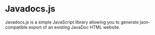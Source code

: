 # Javadocs.js

Javadocs.js is a simple JavaScript library allowing you to generate json-compatible export of an existing
JavaDoc HTML website.